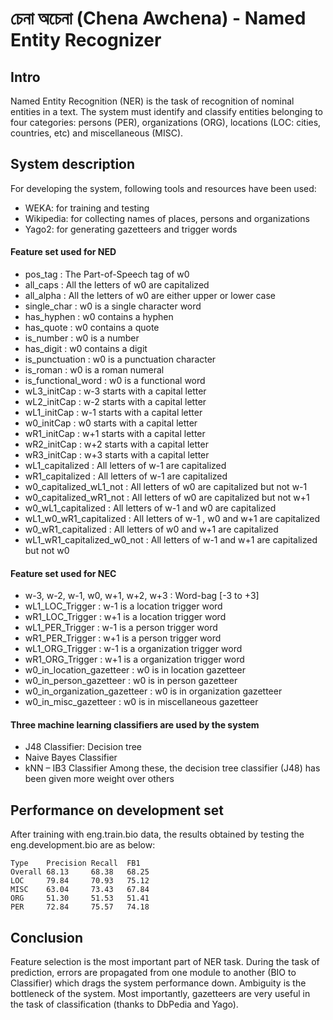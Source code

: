 # চেনা অচেনা (Chena Awchena) - Named Entity Recognizer

## Intro
Named Entity Recognition (NER) is the task of recognition of nominal entities in a text. The system must identify and classify entities belonging to four categories: persons (PER), organizations (ORG), locations (LOC: cities, countries, etc) and miscellaneous (MISC).

## System description
For developing the system, following tools and resources have been used:
- WEKA: for training and testing
- Wikipedia: for collecting names of places, persons and organizations
- Yago2: for generating gazetteers and trigger words

#### Feature set used for NED
-	pos_tag			: The Part-of-Speech tag of w0
-	all_caps			: All the letters of w0 are capitalized
-	all_alpha			: All the letters of w0 are either upper or lower case
-	single_char			: w0 is a single character word
-	has_hyphen			: w0 contains a hyphen
-	has_quote			: w0 contains a quote
-	is_number			: w0 is a number
-	has_digit			: w0 contains a digit
-	is_punctuation		: w0 is a punctuation character
-	is_roman			: w0 is a roman numeral
-	is_functional_word		: w0 is a functional word
-	wL3_initCap			: w-3 starts with a capital letter
-	wL2_initCap			: w-2 starts with a capital letter
-	wL1_initCap			: w-1 starts with a capital letter
-	w0_initCap			: w0 starts with a capital letter
-	wR1_initCap			: w+1 starts with a capital letter
-	wR2_initCap			: w+2 starts with a capital letter
-	wR3_initCap			: w+3 starts with a capital letter
-	wL1_capitalized		: All letters of w-1 are capitalized
-	wR1_capitalized		: All letters of w-1 are capitalized
-	w0_capitalized_wL1_not	: All letters of w0 are capitalized but not w-1
-	w0_capitalized_wR1_not	: All letters of w0 are capitalized but not w+1
-	w0_wL1_capitalized		: All letters of w-1 and w0 are capitalized
-	wL1_w0_wR1_capitalized	: All letters of w-1 , w0 and w+1 are capitalized
-	w0_wR1_capitalized		: All letters of w0 and w+1 are capitalized
-	wL1_wR1_capitalized_w0_not  : All letters of w-1 and w+1 are capitalized but not w0


#### Feature set used for NEC
-	w-3, w-2, w-1, w0, w+1, w+2, w+3		: Word-bag [-3 to +3]
-	wL1_LOC_Trigger			: w-1 is a location trigger word
-	wR1_LOC_Trigger			: w+1 is a location trigger word
-	wL1_PER_Trigger			: w-1 is a person trigger word
-	wR1_PER_Trigger			: w+1 is a person trigger word
-	wL1_ORG_Trigger			: w-1 is a organization trigger word
-	wR1_ORG_Trigger			: w+1 is a organization trigger word
-	w0_in_location_gazetteer		: w0 is in location gazetteer
-	w0_in_person_gazetteer		: w0 is in person gazetteer
-	w0_in_organization_gazetteer	: w0 is in organization gazetteer
-	w0_in_misc_gazetteer		: w0 is in miscellaneous gazetteer



#### Three machine learning classifiers are used by the system
- J48 Classifier: Decision tree
- Naive Bayes Classifier
- kNN – IB3 Classifier
Among these, the decision tree classifier (J48) has been given more weight over others


## Performance on development set
After training with eng.train.bio data, the results obtained by testing the eng.development.bio are as below:

```
Type    Precision Recall  FB1
Overall 68.13     68.38   68.25
LOC     79.84     70.93   75.12
MISC    63.04     73.43   67.84
ORG     51.30     51.53   51.41
PER     72.84     75.57   74.18
```
       
## Conclusion
Feature selection is the most important part of NER task. During the task of prediction, errors are propagated from one module to another (BIO to Classifier) which drags the system performance down. Ambiguity is the bottleneck of the system. Most importantly, gazetteers are very useful in the task of classification (thanks to DbPedia and Yago).
